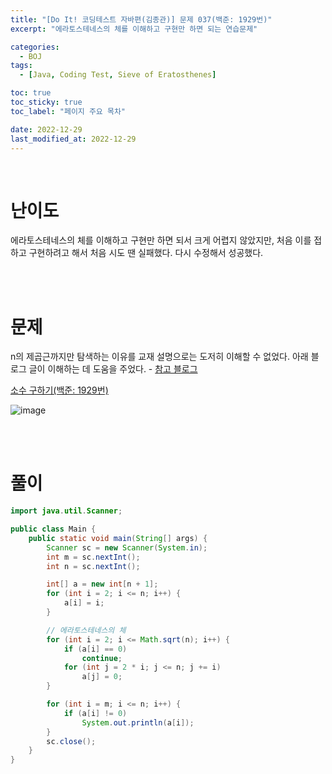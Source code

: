 ```yaml
---
title: "[Do It! 코딩테스트 자바편(김종관)] 문제 037(백준: 1929번)"
excerpt: "에라토스테네스의 체를 이해하고 구현만 하면 되는 연습문제"

categories:
  - BOJ
tags:
  - [Java, Coding Test, Sieve of Eratosthenes]

toc: true
toc_sticky: true
toc_label: "페이지 주요 목차"

date: 2022-12-29
last_modified_at: 2022-12-29
---
```


<br>

# 난이도

에라토스테네스의 체를 이해하고 구현만 하면 되서 크게 어렵지 않았지만, 처음 이를 접하고 구현하려고 해서 처음 시도 땐 실패했다. 다시 수정해서 성공했다.

<br><br>

# 문제

n의 제곱근까지만 탐색하는 이유를 교재 설명으로는 도저히 이해할 수 없었다. 아래 블로그 글이 이해하는 데 도움을 주었다. - [참고 블로그](https://nahwasa.com/entry/%EC%97%90%EB%9D%BC%ED%86%A0%EC%8A%A4%ED%85%8C%EB%84%A4%EC%8A%A4%EC%9D%98-%EC%B2%B4-%ED%98%B9%EC%9D%80-%EC%86%8C%EC%88%98%ED%8C%90%EC%A0%95-%EC%8B%9C-%EC%A0%9C%EA%B3%B1%EA%B7%BC-%EA%B9%8C%EC%A7%80%EB%A7%8C-%ED%99%95%EC%9D%B8%ED%95%98%EB%A9%B4-%EB%90%98%EB%8A%94-%EC%9D%B4%EC%9C%A0)

[소수 구하기(백준: 1929번)](https://www.acmicpc.net/problem/1929)

![image](https://user-images.githubusercontent.com/112764753/209897281-0ac3d528-b25a-405e-b961-b015bf97b613.png)

<br><br>

# 풀이

```java
import java.util.Scanner;

public class Main {
    public static void main(String[] args) {
        Scanner sc = new Scanner(System.in);
        int m = sc.nextInt();
        int n = sc.nextInt();

        int[] a = new int[n + 1];
        for (int i = 2; i <= n; i++) {
            a[i] = i;
        }

        // 에라토스테네스의 체
        for (int i = 2; i <= Math.sqrt(n); i++) {
            if (a[i] == 0)
                continue;
            for (int j = 2 * i; j <= n; j += i)
                a[j] = 0;
        }

        for (int i = m; i <= n; i++) {
            if (a[i] != 0)
                System.out.println(a[i]);
        }
        sc.close();
    }
}
```
